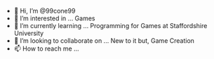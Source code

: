 - 👋 Hi, I’m @99cone99
- 👀 I’m interested in ... Games
- 🌱 I’m currently learning ... Programming for Games at Staffordshire University
- 💞️ I’m looking to collaborate on ... New to it but, Game Creation
- 📫 How to reach me ... 

<!---
99cone99/99cone99 is a ✨ special ✨ repository because its `README.md` (this file) appears on your GitHub profile.
You can click the Preview link to take a look at your changes.
--->
